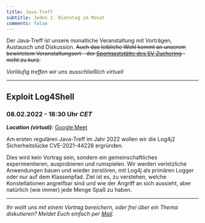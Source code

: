 ```yaml
---
title: Java-Treff
subtitle: Jeden 2. Dienstag im Monat
comments: false
---
```


Der Java-Treff ist unsere monatliche Veranstaltung mit Vorträgen, Austausch und Diskussion.
~~Auch das leibliche Wohl kommt an unserem bewirtetem Veranstaltungsort - der [Sportgaststätte des SV Zuchering](https://goo.gl/maps/WdFPbCwjdqWQr5eUA) - nicht zu kurz.~~

_Vorläufig treffen wir uns ausschließlich virtuell_

---

## Exploit Log4Shell
### 08.02.2022 - 18:30 Uhr *CET*

***Location (virtual):*** [Google Meet](https://meet.google.com/get-jzpw-qxm)

Am ersten regulären Java-Treff im Jahr 2022 wollen wir die Log4j2 Sicherheitslücke CVE-2021-44228 ergründen.

Dies wird kein Vortrag sein, sondern ein gemeinschaftliches experimentieren, ausprobieren und rumspielen. Wir werden verletzliche Anwendungen bauen und wieder zerstören, mit Log4j als primären Logger oder nur auf dem Klassenpfad. Ziel ist es, zu verstehen, welche Konstellationen angreifbar sind und wie der Angriff an sich aussieht, aber natürlich (wie immer) jede Menge Spaß zu haben.

---

*Ihr wollt uns mit einem Vortrag bereichern, oder frei über ein Thema diskutieren?
Meldet Euch einfach per [Mail](mailto:info@jug-in.bayern).*
